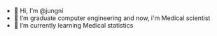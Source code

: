 - 👋 Hi, I’m @jungni
- 👀 I’m graduate computer engineering and now, i'm Medical scientist
- 🌱 I’m currently learning Medical statistics


<!---
jungni/jungni is a ✨ special ✨ repository because its `README.md` (this file) appears on your GitHub profile.
You can click the Preview link to take a look at your changes.
--->
